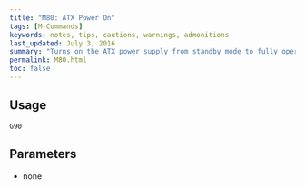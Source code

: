 ```yaml
---
title: "M80: ATX Power On" 
tags: [M-Commands]
keywords: notes, tips, cautions, warnings, admonitions
last_updated: July 3, 2016
summary: "Turns on the ATX power supply from standby mode to fully operational mode using the power supply control pin on the External 5V header."
permalink: M80.html
toc: false
---
```



## Usage ##
```
G90
```

## Parameters ##
+ none


